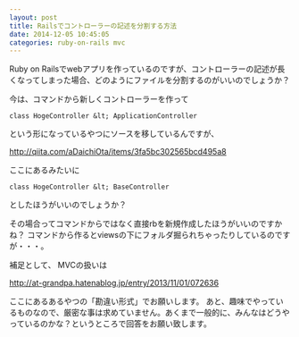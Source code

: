 ```yaml
---
layout: post
title: Railsでコントローラーの記述を分割する方法
date: 2014-12-05 10:45:05
categories: ruby-on-rails mvc
---
```

<p>Ruby on Railsでwebアプリを作っているのですが、コントローラーの記述が長くなってしまった場合、どのようにファイルを分割するのがいいのでしょうか？</p>

<p>今は、コマンドから新しくコントローラーを作って</p>

```
class HogeController &lt; ApplicationController
```

<p>という形になっているやつにソースを移しているんですが、</p>

<p><a href="http://qiita.com/aDaichiOta/items/3fa5bc302565bcd495a8" rel="nofollow">http://qiita.com/aDaichiOta/items/3fa5bc302565bcd495a8</a></p>

<p>ここにあるみたいに</p>

```
class HogeController &lt; BaseController
```

<p>としたほうがいいのでしょうか？</p>

<p>その場合ってコマンドからではなく直接rbを新規作成したほうがいいのですかね？
コマンドから作るとviewsの下にフォルダ掘られちゃったりしているのですが・・・。</p>

<p>補足として、
MVCの扱いは</p>

<p><a href="http://at-grandpa.hatenablog.jp/entry/2013/11/01/072636" rel="nofollow">http://at-grandpa.hatenablog.jp/entry/2013/11/01/072636</a></p>

<p>ここにあるあるやつの「勘違い形式」でお願いします。
あと、趣味でやっているものなので、厳密な事は求めていません。あくまで一般的に、みんなはどうやっているのかな？というところで回答をお願い致します。</p>
